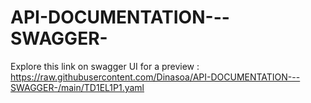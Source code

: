 # API-DOCUMENTATION---SWAGGER-

Explore this link on swagger UI for a preview :
https://raw.githubusercontent.com/Dinasoa/API-DOCUMENTATION---SWAGGER-/main/TD1EL1P1.yaml

